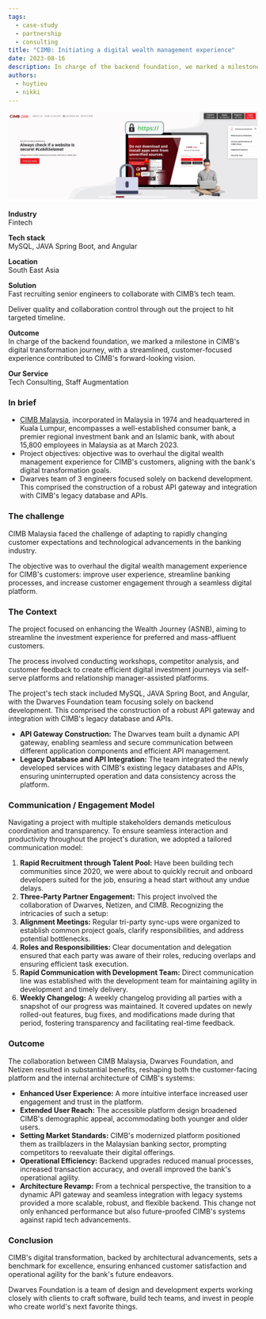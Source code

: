 ```yaml
---
tags: 
  - case-study
  - partnership
  - consulting
title: "CIMB: Initiating a digital wealth management experience"
date: 2023-08-16
description: In charge of the backend foundation, we marked a milestone in CIMB's digital transformation journey, with a streamlined, customer-focused experience contributed to CIMB's forward-looking vision.
authors:
  - huytieu
  - nikki
---
```


![](assets/cimb-dwarves-x-netizen-initiating-a-digital-wealth-management-experience_2fa7fc70c8f1608d99e6ae08dad2b952_md5.webp)

**Industry**\
Fintech

**Tech stack**\
MySQL, JAVA Spring Boot, and Angular

**Location**\
South East Asia

**Solution**\
Fast recruiting senior engineers to collaborate with CIMB’s tech team.

Deliver quality and collaboration control through out the project to hit targeted timeline.

**Outcome**\
In charge of the backend foundation, we marked a milestone in CIMB's digital transformation journey, with a streamlined, customer-focused experience contributed to CIMB's forward-looking vision.

**Our Service**\
Tech Consulting, Staff Augmentation

### In brief
- [CIMB Malaysia](https://www.cimb.com.my/), incorporated in Malaysia in 1974 and headquartered in Kuala Lumpur, encompasses a well-established consumer bank, a premier regional investment bank and an Islamic bank, with about 15,800 employees in Malaysia as at March 2023.
- Project objectives: objective was to overhaul the digital wealth management experience for CIMB's customers, aligning with the bank's digital transformation goals.
- Dwarves team of 3 engineers focused solely on backend development. This comprised the construction of a robust API gateway and integration with CIMB's legacy database and APIs.

### The challenge
CIMB Malaysia faced the challenge of adapting to rapidly changing customer expectations and technological advancements in the banking industry. 

The objective was to overhaul the digital wealth management experience for CIMB's customers: improve user experience, streamline banking processes, and increase customer engagement through a seamless digital platform. 

### The Context
The project focused on enhancing the Wealth Journey (ASNB), aiming to streamline the investment experience for preferred and mass-affluent customers. 

The process involved conducting workshops, competitor analysis, and customer feedback to create efficient digital investment journeys via self-serve platforms and relationship manager-assisted platforms.

The project's tech stack included MySQL, JAVA Spring Boot, and Angular, with the Dwarves Foundation team focusing solely on backend development. This comprised the construction of a robust API gateway and integration with CIMB's legacy database and APIs.

- **API Gateway Construction:** The Dwarves team built a dynamic API gateway, enabling seamless and secure communication between different application components and efficient API management.
- **Legacy Database and API Integration:** The team integrated the newly developed services with CIMB's existing legacy databases and APIs, ensuring uninterrupted operation and data consistency across the platform.

### Communication / Engagement Model
Navigating a project with multiple stakeholders demands meticulous coordination and transparency. To ensure seamless interaction and productivity throughout the project's duration, we adopted a tailored communication model:

1. **Rapid Recruitment through Talent Pool:** Have been building tech communities since 2020, we were about to quickly recruit and onboard developers suited for the job, ensuring a head start without any undue delays.
2. **Three-Party Partner Engagement:** This project involved the collaboration of Dwarves, Netizen, and CIMB. Recognizing the intricacies of such a setup:
3. **Alignment Meetings:** Regular tri-party sync-ups were organized to establish common project goals, clarify responsibilities, and address potential bottlenecks.
4. **Roles and Responsibilities:** Clear documentation and delegation ensured that each party was aware of their roles, reducing overlaps and ensuring efficient task execution.
5. **Rapid Communication with Development Team:** Direct communication line was established with the development team for maintaining agility in development and timely delivery.
6. **Weekly Changelog:** A weekly changelog providing all parties with a snapshot of our progress was maintained. It covered updates on newly rolled-out features, bug fixes, and modifications made during that period, fostering transparency and facilitating real-time feedback.

### Outcome
The collaboration between CIMB Malaysia, Dwarves Foundation, and Netizen resulted in substantial benefits, reshaping both the customer-facing platform and the internal architecture of CIMB's systems:
- **Enhanced User Experience:** A more intuitive interface increased user engagement and trust in the platform.
- **Extended User Reach:** The accessible platform design broadened CIMB's demographic appeal, accommodating both younger and older users.
- **Setting Market Standards:** CIMB's modernized platform positioned them as trailblazers in the Malaysian banking sector, prompting competitors to reevaluate their digital offerings.
- **Operational Efficiency:** Backend upgrades reduced manual processes, increased transaction accuracy, and overall improved the bank's operational agility.
- **Architecture Revamp:** From a technical perspective, the transition to a dynamic API gateway and seamless integration with legacy systems provided a more scalable, robust, and flexible backend. This change not only enhanced performance but also future-proofed CIMB's systems against rapid tech advancements.

### Conclusion

CIMB's digital transformation, backed by architectural advancements, sets a benchmark for excellence, ensuring enhanced customer satisfaction and operational agility for the bank's future endeavors.

Dwarves Foundation is a team of design and development experts working closely with clients to craft software, build tech teams, and invest in people who create world's next favorite things.
